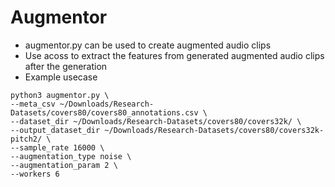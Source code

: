 # Augmentor
- augmentor.py can be used to create augmented audio clips
- Use acoss to extract the features from generated augmented audio clips after the generation
- Example usecase
```console
python3 augmentor.py \
--meta_csv ~/Downloads/Research-Datasets/covers80/covers80_annotations.csv \
--dataset_dir ~/Downloads/Research-Datasets/covers80/covers32k/ \
--output_dataset_dir ~/Downloads/Research-Datasets/covers80/covers32k-pitch2/ \
--sample_rate 16000 \
--augmentation_type noise \
--augmentation_param 2 \
--workers 6
```